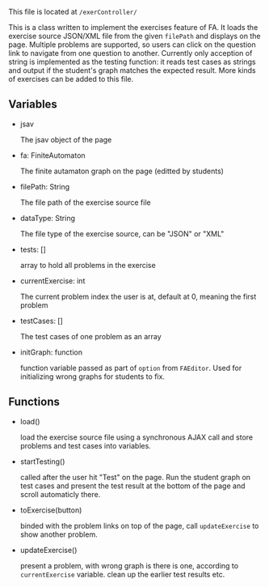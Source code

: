 This file is located at `/exerController/`

This is a class written to implement the exercises feature of FA. It loads the exercise source JSON/XML file from the given `filePath` and displays on the page. Multiple problems are supported, so users can click on the question link to navigate from one question to another. Currently only acception of string is implemented as the testing function: it reads test cases as strings and output if the student's graph matches the expected result. More kinds of exercises can be added to this file.

## Variables ##

- jsav

	The jsav object of the page

- fa: FiniteAutomaton

	The finite autamaton graph on the page (editted by students)

- filePath: String

	The file path of the exercise source file

- dataType: String

	The file type of the exercise source, can be "JSON" or "XML"

- tests: []

	array to hold all problems in the exercise

- currentExercise: int

	The current problem index the user is at, default at 0, meaning the first problem

- testCases: []

	The test cases of one problem as an array

- initGraph: function

	function variable passed as part of `option` from `FAEditor`. Used for initializing wrong graphs for students to fix.

## Functions ##

- load()

	load the exercise source file using a synchronous AJAX call and store problems and test cases into variables.

- startTesting()

	called after the user hit "Test" on the page. Run the student graph on test cases and present the test result at the bottom of the page and scroll automaticly there.

- toExercise(button)

	binded with the problem links on top of the page, call `updateExercise` to show another problem.

- updateExercise()

	present a problem, with wrong graph is there is one, according to `currentExercise` variable. clean up the earlier test results etc.
